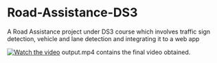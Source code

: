 # Road-Assistance-DS3
A Road Assistance project under DS3 course which involves traffic sign detection, vehicle and lane detection and integrating it to a web app

[![Watch the video](https://i.imgur.com/vKb2F1B.png)](https://www.youtube.com/watch?v=PhZLp78iRag)
output.mp4 contains the final video obtained.
